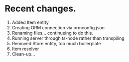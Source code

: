# Recent changes.

1. Added Item entity
2. Creating ORM connection via ormconfig.json
3. Renaming files... continueing to do this.
4. Running server through ts-node rather than transpiling 
5. Removed Store entity, too much boilerplate
6. Item resolver
7. Clean-up...